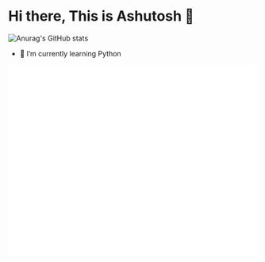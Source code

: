 # Hi there, This is Ashutosh 👋

![Anurag's GitHub stats](https://github-readme-stats.vercel.app/api?username=AM-ash-OR-AM-I&show_icons=true&theme=dracula)

<!-- - 🔭 I’m currently working on ... -->
- 🌱 I’m currently learning Python
<!-- - 👯 I’m looking to collaborate on ... -->
<!-- - 🤔 I’m looking for help with ... -->
<!-- - 💬 Ask me about ... -->
<!-- - 📫 How to reach me: ... -->
<!-- - 😄 Pronouns: ... -->
<!-- - ⚡ Fun fact: ... -->
![Metrics](https://github.com/AM-ash-OR-AM-I/AM-ash-OR-AM-I/blob/main/github-metrics.svg)
